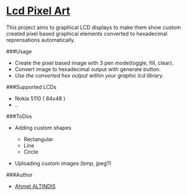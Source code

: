 [Lcd Pixel Art](https://ahaltindis.github.io/lcd-pixel-art/)
=============

This project aims to graphical LCD displays to make them show custom created
pixel based graphical elements converted to hexadecimal reprensations
automatically.

###Usage
  * Create the pixel based image with 3 pen mode(toggle, fill, clear).
  * Convert image to hexadecimal output with generate button.
  * *Use the converted hex output within your graphic lcd library.*

###Supported LCDs
  * Nokia 5110 ( 84x48 )
  * ..

###ToDos
  * Adding custom shapes
    * Rectangular
    * Line
    * Circle

  * Uploading custom images (bmp, jpeg?)

###Author
  * [Ahmet ALTINDIS](https://github.com/ahaltindis)


